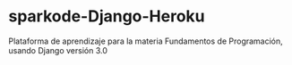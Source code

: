# sparkode-Django-Heroku
Plataforma de aprendizaje para la materia Fundamentos de Programación, usando Django versión 3.0
